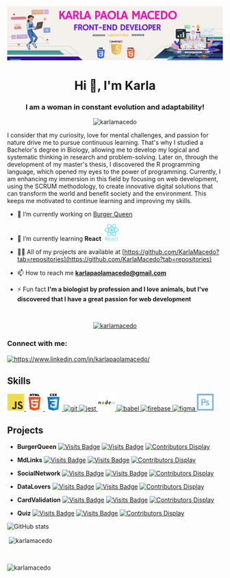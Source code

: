 ![fondo](./fondos.png)

<h1 align="center">Hi 👋, I'm Karla</h1>
<h3 align="center">I am a woman in constant evolution and adaptability!</h3>
<p align="center"> <img src="https://komarev.com/ghpvc/?username=karlamacedo&label=Profile%20views&color=0e75b6&style=flat" alt="karlamacedo" /> </p>

I consider that my curiosity, love for mental challenges, and passion for nature drive me to pursue continuous learning.
That's why I studied a Bachelor's degree in Biology, allowing me to develop my logical and systematic thinking in research
and problem-solving. Later on, through the development of my master's thesis, I discovered the R programming language, which
opened my eyes to the power of programming. Currently, I am enhancing my immersion in this field by focusing on web development,
using the SCRUM methodology, to create innovative digital solutions that can transform the world and benefit society and the
environment. This keeps me motivated to continue learning and improving my skills.

- 🔭 I’m currently working on [Burger Queen](https://github.com/KarlaMacedo/DEV007-burger-queen-api-client)

- 🌱 I’m currently learning **React** <a href="https://reactjs.org/" target="_blank" rel="noreferrer"> <img src="https://raw.githubusercontent.com/devicons/devicon/master/icons/react/react-original-wordmark.svg" alt="react" width="40" height="40"/> </a>

- 👨‍💻 All of my projects are available at [https://github.com/KarlaMacedo?tab=repositories](https://github.com/KarlaMacedo?tab=repositories)

- 📫 How to reach me **karlapaolamacedo@gmail.com**

- ⚡ Fun fact **I'm a biologist by profession and I love animals, but I've discovered that I have a great passion for web development**
  
<br>
<p align="center"> <a href="https://github.com/ryo-ma/github-profile-trophy"><img src="https://github-profile-trophy.vercel.app/?username=karlamacedo&title=PullRequest,Issues,Reviews,Commits,Repositories,Followers" alt="karlamacedo" /></a> </p>

<h3 align="left">Connect with me:</h3>
<p align="left">
<a href="https://linkedin.com/in/https://www.linkedin.com/in/karlapaolamacedo/" target="blank"><img align="center" src="https://raw.githubusercontent.com/rahuldkjain/github-profile-readme-generator/master/src/images/icons/Social/linked-in-alt.svg" alt="https://www.linkedin.com/in/karlapaolamacedo/" height="30" width="40" /></a>
</p>

## Skills
<p align="left"> <a href="https://developer.mozilla.org/en-US/docs/Web/JavaScript" target="_blank" rel="noreferrer"> <img src="https://raw.githubusercontent.com/devicons/devicon/master/icons/javascript/javascript-original.svg" alt="javascript" width="40" height="40"/> </a> <a href="https://www.w3.org/html/" target="_blank" rel="noreferrer"> <img src="https://raw.githubusercontent.com/devicons/devicon/master/icons/html5/html5-original-wordmark.svg" alt="html5" width="40" height="40"/> </a> <a href="https://www.w3schools.com/css/" target="_blank" rel="noreferrer"> <img src="https://raw.githubusercontent.com/devicons/devicon/master/icons/css3/css3-original-wordmark.svg" alt="css3" width="40" height="40"/> </a> <a href="https://git-scm.com/" target="_blank" rel="noreferrer"> <img src="https://www.vectorlogo.zone/logos/git-scm/git-scm-icon.svg" alt="git" width="40" height="40"/> </a> <a href="https://jestjs.io" target="_blank" rel="noreferrer"> <img src="https://www.vectorlogo.zone/logos/jestjsio/jestjsio-icon.svg" alt="jest" width="40" height="40"/> </a> <a href="https://nodejs.org" target="_blank" rel="noreferrer"> <img src="https://raw.githubusercontent.com/devicons/devicon/master/icons/nodejs/nodejs-original-wordmark.svg" alt="nodejs" width="40" height="40"/> </a> <a href="https://babeljs.io/" target="_blank" rel="noreferrer"> <img src="https://www.vectorlogo.zone/logos/babeljs/babeljs-icon.svg" alt="babel" width="40" height="40"/> </a> <a href="https://firebase.google.com/" target="_blank" rel="noreferrer"> <img src="https://www.vectorlogo.zone/logos/firebase/firebase-icon.svg" alt="firebase" width="40" height="40"/> </a> <a href="https://www.figma.com/" target="_blank" rel="noreferrer"> <img src="https://www.vectorlogo.zone/logos/figma/figma-icon.svg" alt="figma" width="40" height="40"/> </a> <a href="https://www.photoshop.com/en" target="_blank" rel="noreferrer"> <img src="https://raw.githubusercontent.com/devicons/devicon/master/icons/photoshop/photoshop-line.svg" alt="photoshop" width="40" height="40"/> </a> </p>

## Projects
- **BurgerQueen** [![Visits Badge](https://badges.pufler.dev/created/KarlaMacedo/DEV007-burger-queen-api-client)](https://badges.pufler.dev) [![Visits Badge](https://badges.pufler.dev/updated/KarlaMacedo/DEV007-burger-queen-api-client)](https://badges.pufler.dev) [![Contributors Display](https://badges.pufler.dev/contributors/KarlaMacedo/DEV007-burger-queen-api-client?size=30&padding=5&perRow=10&bots=true)](https://badges.pufler.dev)
  
- **MdLinks** [![Visits Badge](https://badges.pufler.dev/created/KarlaMacedo/DEV007-md-links)](https://badges.pufler.dev) [![Visits Badge](https://badges.pufler.dev/updated/KarlaMacedo/DEV007-md-links)](https://badges.pufler.dev) [![Contributors Display](https://badges.pufler.dev/contributors/KarlaMacedo/DEV007-md-links?size=30&padding=5&perRow=10&bots=true)](https://badges.pufler.dev)
  
- **SocialNetwork** [![Visits Badge](https://badges.pufler.dev/created/KarlaMacedo/DEV007-social-network)](https://badges.pufler.dev) [![Visits Badge](https://badges.pufler.dev/updated/KarlaMacedo/DEV007-social-network)](https://badges.pufler.dev) [![Contributors Display](https://badges.pufler.dev/contributors/KarlaMacedo/DEV007-social-network?size=30&padding=5&perRow=10&bots=true)](https://badges.pufler.dev)
  
- **DataLovers** [![Visits Badge](https://badges.pufler.dev/created/KarlaMacedo/DEV007-data-lovers)](https://badges.pufler.dev) [![Visits Badge](https://badges.pufler.dev/updated/KarlaMacedo/DEV007-data-lovers)](https://badges.pufler.dev) [![Contributors Display](https://badges.pufler.dev/contributors/KarlaMacedo/DEV007-data-lovers?size=30&padding=5&perRow=10&bots=true)](https://badges.pufler.dev)
  
- **CardValidation** [![Visits Badge](https://badges.pufler.dev/created/KarlaMacedo/DEV007-card-validation)](https://badges.pufler.dev) [![Visits Badge](https://badges.pufler.dev/updated/KarlaMacedo/DEV007-card-validation)](https://badges.pufler.dev) [![Contributors Display](https://badges.pufler.dev/contributors/KarlaMacedo/DEV007-card-validation?size=30&padding=5&perRow=10&bots=true)](https://badges.pufler.dev)
  
- **Quiz** [![Visits Badge](https://badges.pufler.dev/created/KarlaMacedo/Quiz)](https://badges.pufler.dev) [![Visits Badge](https://badges.pufler.dev/updated/KarlaMacedo/Quiz)](https://badges.pufler.dev) [![Contributors Display](https://badges.pufler.dev/contributors/KarlaMacedo/Quiz?size=30&padding=5&perRow=10&bots=true)](https://badges.pufler.dev)


![GitHub stats](https://github-readme-stats.vercel.app/api?username=KarlaMacedo\&rank_icon=github\&include_all_commits=true&show_icons=true&locale=en)

<p>&nbsp;<img align="center" src="https://github-readme-stats.vercel.app/api?username=karlamacedo&show_icons=true&locale=en" alt="karlamacedo" /></p>
<br>
<p><img align="center" src="https://github-readme-stats.vercel.app/api/top-langs?username=karlamacedo&show_icons=true&locale=en&layout=compact" alt="karlamacedo" /></p>
